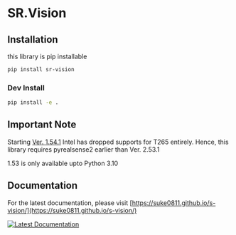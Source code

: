 # SR.Vision




## Installation
this library is pip installable
```bash
pip install sr-vision
```

### Dev Install
```bash
pip install -e .
```

## Important Note
Starting [Ver. 1.54.1](https://github.com/IntelRealSense/librealsense/releases/tag/v2.54.1) Intel has dropped supports for T265 entirely. 
Hence, this library requires pyrealsense2 earlier than Ver. 2.53.1 

1.53 is only available upto Python 3.10



## Documentation
For the latest documentation, please visit
[https://suke0811.github.io/s-vision/](https://suke0811.github.io/s-vision/)

[![Latest Documentation](https://github.com/Suke0811/s-vision/actions/workflows/ci.yml/badge.svg)](https://github.com/Suke0811/Localization_T265/actions/workflows/ci.yml)



